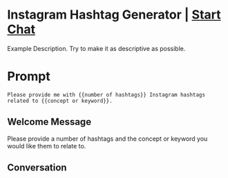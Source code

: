 

# Instagram Hashtag Generator | [Start Chat](https://gptcall.net/chat.html?data=%7B%22contact%22%3A%7B%22id%22%3A%22NwbtejWIl_gyhhoxRBpO_%22%2C%22flow%22%3Atrue%7D%7D)
Example Description. Try to make it as descriptive as possible.

# Prompt

```
Please provide me with {{number of hashtags}} Instagram hashtags related to {{concept or keyword}}. 
```

## Welcome Message
Please provide a number of hashtags and the concept or keyword you would like them to relate to.

## Conversation



